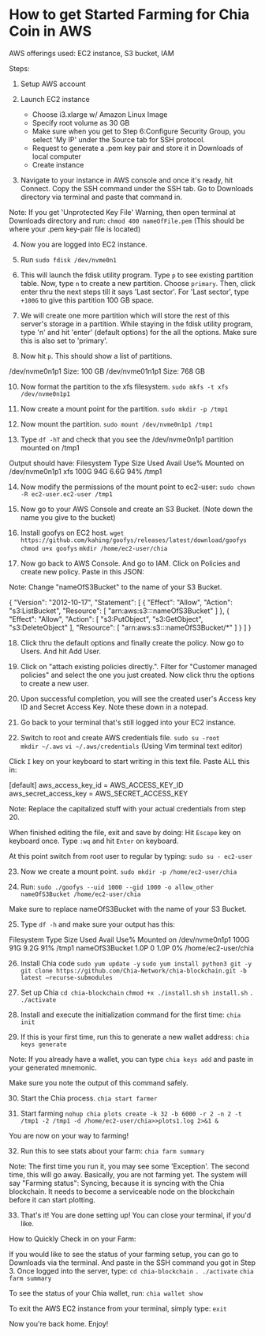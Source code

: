 # How to get Started Farming for Chia Coin in AWS

AWS offerings used: EC2 instance, S3 bucket, IAM

Steps: 

1) Setup AWS account 
2) Launch EC2 instance
   - Choose i3.xlarge w/ Amazon Linux Image
   - Specify root volume as 30 GB 
   - Make sure when you get to Step 6:Configure Security Group, you select 'My IP' under the Source tab for SSH protocol. 
   - Request to generate a .pem key pair and store it in Downloads of local computer 
   - Create instance

3) Navigate to your instance in AWS console and once it's ready, hit Connect. Copy the SSH command under the SSH tab. Go to Downloads directory via terminal and paste that command in. 

Note: If you get 'Unprotected Key File' Warning, then open terminal at Downloads directory and run: 
`chmod 400 nameOfFile.pem` (This should be where your .pem key-pair file is located)

4) Now you are logged into EC2 instance. 
5) Run `sudo fdisk /dev/nvme0n1`
6) This will launch the fdisk utility program. Type `p` to see existing partition table. Now, type `n` to create a new partition. Choose `primary`. Then, click enter thru the next steps till it says 'Last sector'. For 'Last sector', type `+100G` to give this partition 100 GB space. 
7) We will create one more partition which will store the rest of this server's storage in a partition. While staying in the fdisk utility program, type 'n' and hit 'enter' (default options) for the all the options. Make sure this is also set to 'primary'. 

8) Now hit `p`. This should show a list of partitions. 

/dev/nvme0n1p1       Size: 100 GB 
/dev/nvme01n1p1      Size: 768 GB 

10) Now format the partition to the xfs filesystem. 
`sudo mkfs -t xfs /dev/nvme0n1p1`

11) Now create a mount point for the partition. 
`sudo mkdir -p /tmp1` 

12) Now mount the partition. 
`sudo mount /dev/nvme0n1p1 /tmp1`

13) Type `df -hT` and check that you see the /dev/nvme0n1p1 partition mounted on /tmp1

Output should have: 
Filesystem      Type      Size  Used Avail Use% Mounted on
/dev/nvme0n1p1  xfs       100G   94G  6.6G  94% /tmp1

14) Now modify the permissions of the mount point to ec2-user: 
`sudo chown -R ec2-user.ec2-user /tmp1` 

15) Now go to your AWS Console and create an S3 Bucket. (Note down the name you give to the bucket)

16) Install goofys on EC2 host. 
`wget https://github.com/kahing/goofys/releases/latest/download/goofys`
`chmod u+x goofys`
`mkdir /home/ec2-user/chia`

17) Now go back to AWS Console. And go to IAM. Click on Policies and create new policy. Paste in this JSON: 

Note: Change "nameOfS3Bucket" to the name of your S3 Bucket. 

{
    "Version": "2012-10-17",
    "Statement": [
        {
            "Effect": "Allow",
            "Action": "s3:ListBucket",
            "Resource": [
                "arn:aws:s3:::nameOfS3Bucket"
            ]
        },
        {
            "Effect": "Allow",
            "Action": [
                "s3:PutObject",
                "s3:GetObject",
                "s3:DeleteObject"
            ],
            "Resource": [
                "arn:aws:s3:::nameOfS3Bucket/*"
            ]
        }
    ]
}

18) Click thru the default options and finally create the policy. Now go to Users. And hit Add User. 

19) Click on "attach existing policies directly.". Filter for "Customer managed policies" and select the one you just created. Now click thru the options to create a new user. 

20) Upon successful completion, you will see the created user's Access key ID and Secret Access Key. Note these down in a notepad. 

21) Go back to your terminal that's still logged into your EC2 instance. 

22) Switch to root and create AWS credentials file. 
`sudo su -root`  
`mkdir ~/.aws`
`vi ~/.aws/credentials`    (Using Vim terminal text editor)

Click `I` key on your keyboard to start writing in this text file. Paste ALL this in: 

[default]
aws_access_key_id = AWS_ACCESS_KEY_ID
aws_secret_access_key = AWS_SECRET_ACCESS_KEY

Note: Replace the capitalized stuff with your actual credentials from step 20. 

When finished editing the file, exit and save by doing: 
Hit `Escape` key on keyboard once. 
Type `:wq` and hit `Enter` on keyboard. 

At this point switch from root user to regular by typing: 
`sudo su - ec2-user` 

23) Now we create a mount point. 
`sudo mkdir -p /home/ec2-user/chia`

24) Run: 
`sudo ./goofys --uid 1000 --gid 1000 -o allow_other nameOfS3Bucket /home/ec2-user/chia`

Make sure to replace nameOfS3Bucket with the name of your S3 Bucket. 

25) Type `df -h` and make sure your output has this: 

Filesystem      Type      Size  Used Avail Use% Mounted on
/dev/nvme0n1p1   100G   91G  9.2G  91% /tmp1
nameOfS3Bucket  1.0P     0  1.0P   0% /home/ec2-user/chia

26) Install Chia code 
`sudo yum update -y` 
`sudo yum install python3 git -y`
`git clone https://github.com/Chia-Network/chia-blockchain.git -b latest —recurse-submodules`

27) Set up Chia 
`cd chia-blockchain` 
`chmod +x ./install.sh`
`sh install.sh`
`. ./activate`

28)  Install and execute the initialization command for the first time: 
`chia init` 

29) If this is your first time, run this to generate a new wallet address: 
`chia keys generate` 

Note: If you already have a wallet, you can type `chia keys add` and paste in your generated mnemonic. 

Make sure you note the output of this command safely. 

30) Start the Chia process. 
`chia start farmer` 

31) Start farming
`nohup chia plots create -k 32 -b 6000 -r 2 -n 2 -t /tmp1 -2 /tmp1 -d /home/ec2-user/chia>>plots1.log 2>&1 &`

You are now on your way to farming! 

32) Run this to see stats about your farm: 
`chia farm summary` 

Note: The first time you run it, you may see some 'Exception'. The second time, this will go away. 
Basically, you are not farming yet. The system will say "Farming status": Syncing, because it is syncing
with the Chia blockchain. It needs to become a serviceable node on the blockchain before it can start plotting. 

33) That's it! You are done setting up! You can close your terminal, if you'd like. 


How to Quickly Check in on your Farm: 

If you would like to see the status of your farming setup, you can go to Downloads via 
the terminal. And paste in the SSH command you got in Step 3. Once logged into the server, type: 
`cd chia-blockchain` 
`. ./activate` 
`chia farm summary` 

To see the status of your Chia wallet, run: 
`chia wallet show` 

To exit the AWS EC2 instance from your terminal, simply type: 
`exit` 

Now you're back home. Enjoy!




